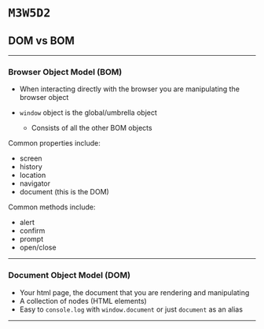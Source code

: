 # `M3W5D2`

## DOM vs BOM

---

### Browser Object Model (BOM)

- When interacting directly with the browser you are manipulating the browser
object

- `window` object is the global/umbrella object
  - Consists of all the other BOM objects

Common properties include:

- screen
- history
- location
- navigator
- document (this is the DOM)

Common methods include:

- alert
- confirm
- prompt
- open/close

---

### Document Object Model (DOM)

- Your html page, the document that you are rendering and manipulating
- A collection of nodes (HTML elements)
- Easy to `console.log` with `window.document` or just `document` as
an alias

---
